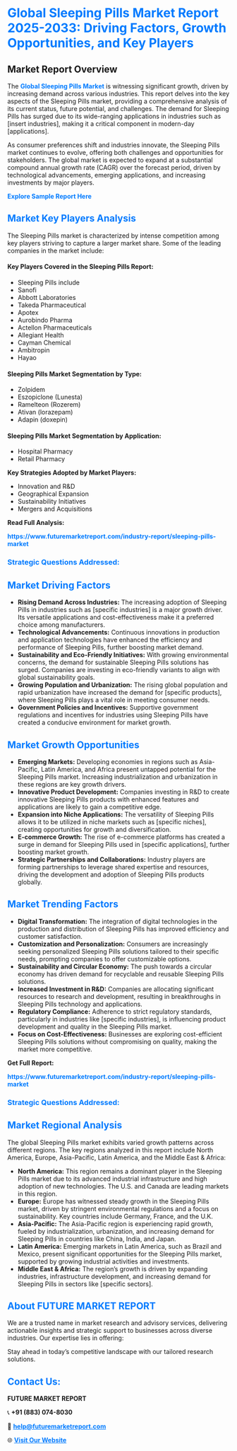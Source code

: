 <h1 style="color: #007BFF;">Global Sleeping Pills Market Report 2025-2033: Driving Factors, Growth Opportunities, and Key Players</h1>

<section id="overview">
<h2>Market Report Overview</h2>
<p>The <a href="https://www.futuremarketreport.com/industry-report/sleeping-pills-market" style="color: #007BFF; text-decoration: none;"><strong>Global Sleeping Pills Market</strong></a> is witnessing significant growth, driven by increasing demand across various industries. This report delves into the key aspects of the Sleeping Pills market, providing a comprehensive analysis of its current status, future potential, and challenges. The demand for Sleeping Pills has surged due to its wide-ranging applications in industries such as [insert industries], making it a critical component in modern-day [applications].</p>
<p>As consumer preferences shift and industries innovate, the Sleeping Pills market continues to evolve, offering both challenges and opportunities for stakeholders. The global market is expected to expand at a substantial compound annual growth rate (CAGR) over the forecast period, driven by technological advancements, emerging applications, and increasing investments by major players.</p>
</section>

<section id="overview">
<p><a href="https://www.futuremarketreport.com/request-sample/reportId=101314" style="color: #007BFF; text-decoration: none;"><strong>Explore Sample Report Here</strong></a></p>
</section>

<section id="key-players">
<h2 style="color: #007BFF;">Market Key Players Analysis</h2>
<p>The Sleeping Pills market is characterized by intense competition among key players striving to capture a larger market share. Some of the leading companies in the market include:</p>
<h4>Key Players Covered in the Sleeping Pills Report:</h4>
<ul><li>Sleeping Pills include</li><li>Sanofi</li><li>Abbott Laboratories</li><li>Takeda Pharmaceutical</li><li>Apotex</li><li>Aurobindo Pharma</li><li>Actellon Pharmaceuticals</li><li>Allegiant Health</li><li>Cayman Chemical</li><li>Ambitropin</li><li>Hayao</li></ul>
<h4>Sleeping Pills Market Segmentation by Type:</h4>
<ul><li>Zolpidem</li><li>Eszopiclone (Lunesta)</li><li>Ramelteon (Rozerem)</li><li>Ativan (lorazepam)</li><li>Adapin (doxepin)</li></ul>

<h4>Sleeping Pills Market Segmentation by Application:</h4>
<ul><li>Hospital Pharmacy</li><li>Retail Pharmacy</li></ul>
<p><strong>Key Strategies Adopted by Market Players:</strong></p>
<ul>
<li>Innovation and R&D</li>
<li>Geographical Expansion</li>
<li>Sustainability Initiatives</li>
<li>Mergers and Acquisitions</li>
</ul>
</section>

<section>
<p><strong>Read Full Analysis: </strong></p><a href="https://www.futuremarketreport.com/industry-report/sleeping-pills-market" style="color: #007BFF; text-decoration: none;"><strong>https://www.futuremarketreport.com/industry-report/sleeping-pills-market</strong></a>
<h3 style="color: #007BFF;">Strategic Questions Addressed:</h3>
</section>

<section id="driving-factors">
<h2 style="color: #007BFF;">Market Driving Factors</h2>
<ul>
<li><strong>Rising Demand Across Industries:</strong> The increasing adoption of Sleeping Pills in industries such as [specific industries] is a major growth driver. Its versatile applications and cost-effectiveness make it a preferred choice among manufacturers.</li>
<li><strong>Technological Advancements:</strong> Continuous innovations in production and application technologies have enhanced the efficiency and performance of Sleeping Pills, further boosting market demand.</li>
<li><strong>Sustainability and Eco-Friendly Initiatives:</strong> With growing environmental concerns, the demand for sustainable Sleeping Pills solutions has surged. Companies are investing in eco-friendly variants to align with global sustainability goals.</li>
<li><strong>Growing Population and Urbanization:</strong> The rising global population and rapid urbanization have increased the demand for [specific products], where Sleeping Pills plays a vital role in meeting consumer needs.</li>
<li><strong>Government Policies and Incentives:</strong> Supportive government regulations and incentives for industries using Sleeping Pills have created a conducive environment for market growth.</li>
</ul>
</section>

<section id="growth-opportunities">
<h2 style="color: #007BFF;">Market Growth Opportunities</h2>
<ul>
<li><strong>Emerging Markets:</strong> Developing economies in regions such as Asia-Pacific, Latin America, and Africa present untapped potential for the Sleeping Pills market. Increasing industrialization and urbanization in these regions are key growth drivers.</li>
<li><strong>Innovative Product Development:</strong> Companies investing in R&D to create innovative Sleeping Pills products with enhanced features and applications are likely to gain a competitive edge.</li>
<li><strong>Expansion into Niche Applications:</strong> The versatility of Sleeping Pills allows it to be utilized in niche markets such as [specific niches], creating opportunities for growth and diversification.</li>
<li><strong>E-commerce Growth:</strong> The rise of e-commerce platforms has created a surge in demand for Sleeping Pills used in [specific applications], further boosting market growth.</li>
<li><strong>Strategic Partnerships and Collaborations:</strong> Industry players are forming partnerships to leverage shared expertise and resources, driving the development and adoption of Sleeping Pills products globally.</li>
</ul>
</section>

<section id="trending-factors">
<h2 style="color: #007BFF;">Market Trending Factors</h2>
<ul>
<li><strong>Digital Transformation:</strong> The integration of digital technologies in the production and distribution of Sleeping Pills has improved efficiency and customer satisfaction.</li>
<li><strong>Customization and Personalization:</strong> Consumers are increasingly seeking personalized Sleeping Pills solutions tailored to their specific needs, prompting companies to offer customizable options.</li>
<li><strong>Sustainability and Circular Economy:</strong> The push towards a circular economy has driven demand for recyclable and reusable Sleeping Pills solutions.</li>
<li><strong>Increased Investment in R&D:</strong> Companies are allocating significant resources to research and development, resulting in breakthroughs in Sleeping Pills technology and applications.</li>
<li><strong>Regulatory Compliance:</strong> Adherence to strict regulatory standards, particularly in industries like [specific industries], is influencing product development and quality in the Sleeping Pills market.</li>
<li><strong>Focus on Cost-Effectiveness:</strong> Businesses are exploring cost-efficient Sleeping Pills solutions without compromising on quality, making the market more competitive.</li>
</ul>
</section>

<section>
<p><strong>Get Full Report: </strong></p><a href="https://www.futuremarketreport.com/industry-report/sleeping-pills-market" style="color: #007BFF; text-decoration: none;"><strong>https://www.futuremarketreport.com/industry-report/sleeping-pills-market</strong></a>
<h3 style="color: #007BFF;">Strategic Questions Addressed:</h3>
</section>


<section id="regional-analysis">
<h2 style="color: #007BFF;">Market Regional Analysis</h2>
<p>The global Sleeping Pills market exhibits varied growth patterns across different regions. The key regions analyzed in this report include North America, Europe, Asia-Pacific, Latin America, and the Middle East & Africa:</p>
<ul>
<li><strong>North America:</strong> This region remains a dominant player in the Sleeping Pills market due to its advanced industrial infrastructure and high adoption of new technologies. The U.S. and Canada are leading markets in this region.</li>
<li><strong>Europe:</strong> Europe has witnessed steady growth in the Sleeping Pills market, driven by stringent environmental regulations and a focus on sustainability. Key countries include Germany, France, and the U.K.</li>
<li><strong>Asia-Pacific:</strong> The Asia-Pacific region is experiencing rapid growth, fueled by industrialization, urbanization, and increasing demand for Sleeping Pills in countries like China, India, and Japan.</li>
<li><strong>Latin America:</strong> Emerging markets in Latin America, such as Brazil and Mexico, present significant opportunities for the Sleeping Pills market, supported by growing industrial activities and investments.</li>
<li><strong>Middle East & Africa:</strong> The region’s growth is driven by expanding industries, infrastructure development, and increasing demand for Sleeping Pills in sectors like [specific sectors].</li>
</ul>
</section>

<footer>
<h2 style="color: #007BFF;">About FUTURE MARKET REPORT</h2>
<p>We are a trusted name in market research and advisory services, delivering actionable insights and strategic support to businesses across diverse industries. Our expertise lies in offering:</p>

<p>Stay ahead in today’s competitive landscape with our tailored research solutions.</p>

<h2 style="color: #007BFF;">Contact Us:</h2>
<p><strong>FUTURE MARKET REPORT</strong></p>
<p>📞 <strong>+91 (883) 074-8030</strong></p>
<p>📧 <strong><a href="mailto:help@futuremarketreport.com" style="color: #007BFF;">help@futuremarketreport.com</a></strong></p>
<p>🌐 <strong><a href="https://www.futuremarketreport.com/" style="color: #007BFF;">Visit Our Website</a></strong></p>
</footer>